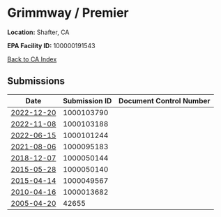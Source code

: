 # Grimmway / Premier

**Location:** Shafter, CA

**EPA Facility ID:** 100000191543

[Back to CA Index](../../index.md)

## Submissions

| Date | Submission ID | Document Control Number |
|------|--------------|-------------------------|
| [2022-12-20](submissions/1000103790.md) | 1000103790 |  |
| [2022-11-08](submissions/1000103188.md) | 1000103188 |  |
| [2022-06-15](submissions/1000101244.md) | 1000101244 |  |
| [2021-08-06](submissions/1000095183.md) | 1000095183 |  |
| [2018-12-07](submissions/1000050144.md) | 1000050144 |  |
| [2015-05-28](submissions/1000050140.md) | 1000050140 |  |
| [2015-04-14](submissions/1000049567.md) | 1000049567 |  |
| [2010-04-16](submissions/1000013682.md) | 1000013682 |  |
| [2005-04-20](submissions/42655.md) | 42655 |  |
